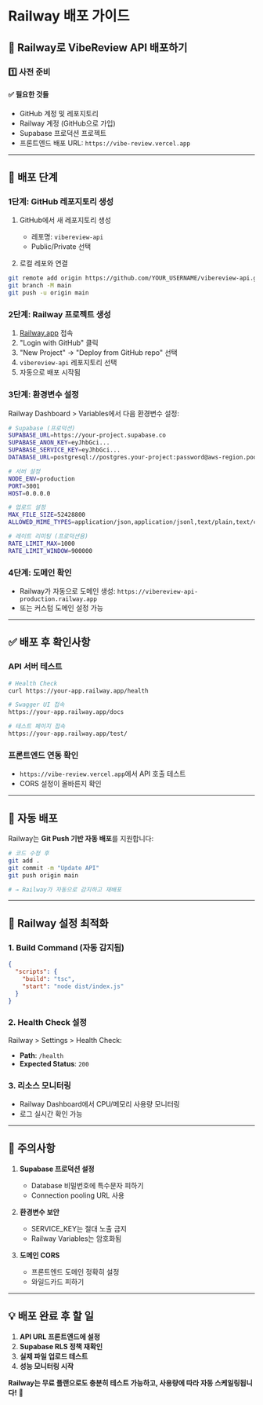 # Railway 배포 가이드

## 🚂 Railway로 VibeReview API 배포하기

### 1️⃣ 사전 준비

#### ✅ 필요한 것들
- GitHub 계정 및 레포지토리
- Railway 계정 (GitHub으로 가입)
- Supabase 프로덕션 프로젝트
- 프론트엔드 배포 URL: `https://vibe-review.vercel.app`

---

## 🚀 배포 단계

### **1단계: GitHub 레포지토리 생성**

1. GitHub에서 새 레포지토리 생성
   - 레포명: `vibereview-api`
   - Public/Private 선택

2. 로컬 레포와 연결
```bash
git remote add origin https://github.com/YOUR_USERNAME/vibereview-api.git
git branch -M main
git push -u origin main
```

### **2단계: Railway 프로젝트 생성**

1. [Railway.app](https://railway.app) 접속
2. "Login with GitHub" 클릭
3. "New Project" → "Deploy from GitHub repo" 선택
4. `vibereview-api` 레포지토리 선택
5. 자동으로 배포 시작됨

### **3단계: 환경변수 설정**

Railway Dashboard > Variables에서 다음 환경변수 설정:

```bash
# Supabase (프로덕션)
SUPABASE_URL=https://your-project.supabase.co
SUPABASE_ANON_KEY=eyJhbGci...
SUPABASE_SERVICE_KEY=eyJhbGci...
DATABASE_URL=postgresql://postgres.your-project:password@aws-region.pooler.supabase.com:5432/postgres

# 서버 설정
NODE_ENV=production
PORT=3001
HOST=0.0.0.0

# 업로드 설정
MAX_FILE_SIZE=52428800
ALLOWED_MIME_TYPES=application/json,application/jsonl,text/plain,text/csv,application/x-jsonlines

# 레이트 리미팅 (프로덕션용)
RATE_LIMIT_MAX=1000
RATE_LIMIT_WINDOW=900000
```

### **4단계: 도메인 확인**

- Railway가 자동으로 도메인 생성: `https://vibereview-api-production.railway.app`
- 또는 커스텀 도메인 설정 가능

---

## ✅ 배포 후 확인사항

### **API 서버 테스트**
```bash
# Health Check
curl https://your-app.railway.app/health

# Swagger UI 접속
https://your-app.railway.app/docs

# 테스트 페이지 접속  
https://your-app.railway.app/test/
```

### **프론트엔드 연동 확인**
- `https://vibe-review.vercel.app`에서 API 호출 테스트
- CORS 설정이 올바른지 확인

---

## 🔄 자동 배포

Railway는 **Git Push 기반 자동 배포**를 지원합니다:

```bash
# 코드 수정 후
git add .
git commit -m "Update API"
git push origin main

# → Railway가 자동으로 감지하고 재배포
```

---

## 🔧 Railway 설정 최적화

### **1. Build Command (자동 감지됨)**
```json
{
  "scripts": {
    "build": "tsc",
    "start": "node dist/index.js"
  }
}
```

### **2. Health Check 설정**
Railway > Settings > Health Check:
- **Path**: `/health`
- **Expected Status**: `200`

### **3. 리소스 모니터링**
- Railway Dashboard에서 CPU/메모리 사용량 모니터링
- 로그 실시간 확인 가능

---

## 🚨 주의사항

1. **Supabase 프로덕션 설정**
   - Database 비밀번호에 특수문자 피하기
   - Connection pooling URL 사용

2. **환경변수 보안**
   - SERVICE_KEY는 절대 노출 금지
   - Railway Variables는 암호화됨

3. **도메인 CORS**
   - 프론트엔드 도메인 정확히 설정
   - 와일드카드 피하기

---

## 💡 배포 완료 후 할 일

1. **API URL 프론트엔드에 설정**
2. **Supabase RLS 정책 재확인** 
3. **실제 파일 업로드 테스트**
4. **성능 모니터링 시작**

**Railway는 무료 플랜으로도 충분히 테스트 가능하고, 사용량에 따라 자동 스케일링됩니다!** 🎯